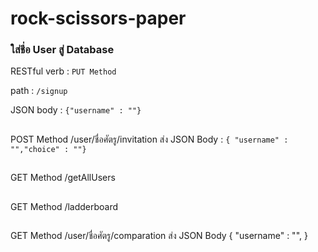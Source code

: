 # rock-scissors-paper

### ใส่ชี่อ User สู่ Database

RESTful verb : `PUT Method`

path : `/signup`

JSON body : `{"username" : ""}`


## 
POST Method
/user/ชื่อศัตรู/invitation
ส่ง JSON Body : `{ "username" : "","choice" : ""}`

##
GET Method
/getAllUsers

##
GET Method
/ladderboard

##
GET Method
/user/ชื่อศัตรู/comparation
ส่ง JSON Body
{
"username" : "",
}
